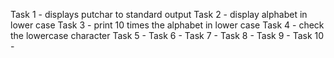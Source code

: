 Task 1 - displays putchar to standard output
Task 2 - display alphabet in lower case
Task 3 - print 10 times the alphabet in lower case
Task 4 - check the lowercase character
Task 5 -
Task 6 -
Task 7 -
Task 8 -
Task 9 -
Task 10 -